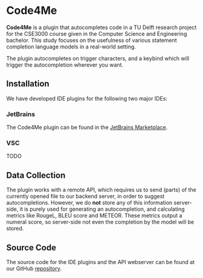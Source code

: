 # Code4Me
**Code4Me** is a plugin that autocompletes code in a TU Delft research project for the CSE3000 course given in the Computer Science and Engineering bachelor.
This study focuses on the usefulness of various statement completion language models in a real-world setting.

The plugin autocompletes on trigger characters, and a keybind which will trigger the autocompletion wherever you want.

## Installation
We have developed IDE plugins for the following two major IDEs:

### JetBrains
The Code4Me plugin can be found in the [JetBrains Marketplace](https://plugins.jetbrains.com/plugin/19200-code4me).

### VSC
TODO

## Data Collection
The plugin works with a remote API, which requires us to send (parts) of the currently opened file to our backend server, in order to suggest autocompletions.
However, we do **not** store any of this information server-side, it is purely used for generating an autocompletion, and calculating metrics like RougeL, BLEU score and METEOR.
These metrics output a numeral score, so server-side not even the completion by the model will be stored.

## Source Code
The source code for the IDE plugins and the API webserver can be found at our GitHub [repository](https://github.com/FrankHeijden/code-completion-plugin).
